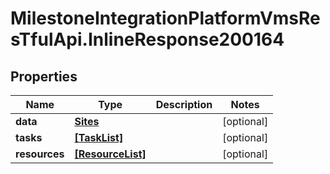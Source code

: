 # MilestoneIntegrationPlatformVmsResTfulApi.InlineResponse200164

## Properties
Name | Type | Description | Notes
------------ | ------------- | ------------- | -------------
**data** | [**Sites**](Sites.md) |  | [optional] 
**tasks** | [**[TaskList]**](TaskList.md) |  | [optional] 
**resources** | [**[ResourceList]**](ResourceList.md) |  | [optional] 
